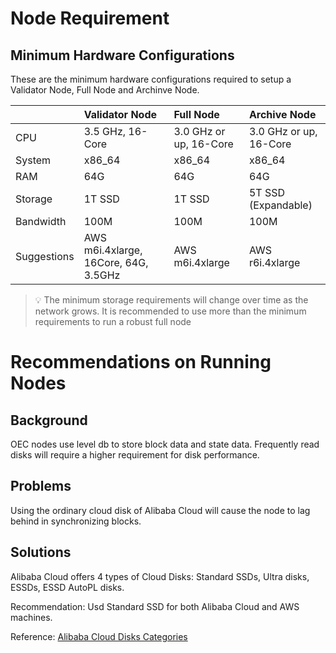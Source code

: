 # Node Requirement
## Minimum Hardware Configurations
These are the minimum hardware configurations required to setup a Validator Node, Full Node and Archinve Node.

| | Validator Node | Full Node | Archive Node
| :---- | :------------ | :------------ | :------------ |
| CPU | 3.5 GHz, 16-Core |3.0 GHz or up, 16-Core | 3.0 GHz or up, 16-Core |
| System | x86_64 | x86_64 | x86_64 |
| RAM | 64G | 64G | 64G |
| Storage | 1T SSD | 1T SSD | 5T SSD (Expandable) |
| Bandwidth | 100M | 100M | 100M |
| Suggestions | AWS m6i.4xlarge, 16Core, 64G, 3.5GHz | AWS m6i.4xlarge | AWS r6i.4xlarge |

>💡 The minimum storage requirements will change over time as the network grows. It is recommended to use more than the minimum requirements to run a robust full node

# Recommendations on Running Nodes
## Background
OEC nodes use level db to store block data and state data. Frequently read disks will require a higher requirement for disk performance.

## Problems
Using the ordinary cloud disk of Alibaba Cloud will cause the node to lag behind in synchronizing blocks.

## Solutions
Alibaba Cloud offers 4 types of Cloud Disks: Standard SSDs, Ultra disks, ESSDs, ESSD AutoPL disks. 

Recommendation: Usd Standard SSD for both Alibaba Cloud and AWS machines.

Reference: [Alibaba Cloud Disks Categories](https://www.alibabacloud.com/help/en/elastic-compute-service/latest/block-storage-overview-disks)
